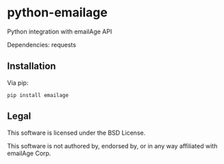 python-emailage
====================

Python integration with emailAge API


Dependencies: requests


Installation
------------

Via pip:

    pip install emailage


Legal
-----

This software is licensed under the BSD License.

This software is not authored by, endorsed by, or in any way affiliated with
emailAge Corp.

